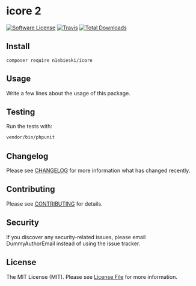 # icore 2

[![Software License](https://img.shields.io/badge/license-MIT-brightgreen.svg?style=flat-square)](LICENSE.md)
[![Travis](https://img.shields.io/travis/n1ebieski/icore.svg?style=flat-square)]()
[![Total Downloads](https://img.shields.io/packagist/dt/n1ebieski/icore.svg?style=flat-square)](https://packagist.org/packages/n1ebieski/icore)

## Install
`composer require n1ebieski/icore`

## Usage
Write a few lines about the usage of this package.

## Testing
Run the tests with:

``` bash
vendor/bin/phpunit
```

## Changelog
Please see [CHANGELOG](CHANGELOG.md) for more information what has changed recently.

## Contributing
Please see [CONTRIBUTING](CONTRIBUTING.md) for details.

## Security
If you discover any security-related issues, please email DummyAuthorEmail instead of using the issue tracker.

## License
The MIT License (MIT). Please see [License File](/LICENSE.md) for more information.